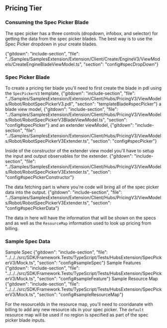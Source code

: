
## Pricing Tier
### Consuming the Spec Picker Blade
The spec picker has a three controls (dropdown, infobox, and selector) for getting the data from the spec picker blades. The best way is to use the Spec Picker dropdown in your create blades.

{"gitdown": "include-section", "file": "../Samples/SamplesExtension/Extension/Client/Create/EngineV3/ViewModels/CreateEngineBladeViewModel.ts", "section": "config#specDropDown"}

### Spec Picker Blade
To create a pricing tier blade you'll need to first create the blade in pdl using the `SpecPickerV3` template,
{"gitdown": "include-section", "file": "../Samples/SamplesExtension/Extension/Client/Hubs/PricingV3/ViewModels/Robot/RobotSpecPickerV3.pdl", "section": "templateBlade#specPicker"}
a blade view model,
{"gitdown": "include-section", "file": "../Samples/SamplesExtension/Extension/Client/Hubs/PricingV3/ViewModels/Robot/RobotSpecPickerV3BladeViewModel.ts", "section": "config#specPicker"}
and an extender viewModel,
{"gitdown": "include-section", "file": "../Samples/SamplesExtension/Extension/Client/Hubs/PricingV3/ViewModels/Robot/RobotSpecPickerV3Extender.ts", "section": "config#specPicker"}

Inside of the constructor of the extender view model you'll have to setup the input and output observables for the extender.
{"gitdown": "include-section", "file": "../Samples/SamplesExtension/Extension/Client/Hubs/PricingV3/ViewModels/Robot/RobotSpecPickerV3Extender.ts", "section": "config#specPickerConstructor"}

The data fetching part is where you're code will bring all of the spec picker data into the output.
{"gitdown": "include-section", "file": "../Samples/SamplesExtension/Extension/Client/Hubs/PricingV3/ViewModels/Robot/RobotSpecPickerV3Extender.ts", "section": "config#specPickerData"}

The data in here will have the information that will be shown on the specs and as well as the `ResourceMap` information used to look up pricing from billing.

### Sample Spec Data
Sample Spec
{"gitdown": "include-section", "file": "../../../src/SDK/Framework.Tests/TypeScript/Tests/HubsExtension/SpecPickerV3/Mock.ts", "section": "config#sampleSpec"}
Sample Features
{"gitdown": "include-section", "file": "../../../src/SDK/Framework.Tests/TypeScript/Tests/HubsExtension/SpecPickerV3/Mock.ts", "section": "config#sampleFeature"}
Sample Resource Map
{"gitdown": "include-section", "file": "../../../src/SDK/Framework.Tests/TypeScript/Tests/HubsExtension/SpecPickerV3/Mock.ts", "section": "config#sampleResourceMap"}

For the resourceIds in the resource map, you'll need to cooridanate with billing to add any new resource ids in your spec picker.
The `default` resource map will be used if no region is specified as part of the spec picker blade inputs.